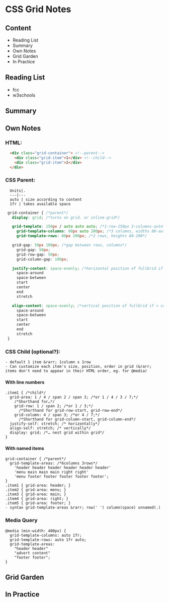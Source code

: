 # CSS Grid Notes

## Content
- Reading List
- Summary
- Own Notes
- Grid Garden
- In Practice


## Reading List
- fcc
- w3schools

## Summary


## Own Notes
  ### HTML:
  ```html
    <div class="grid-container"> <!--parent-->
      <div class="grid-item">1</div> <!--child-->
      <div class="grid-item">2</div>
    </div>
  ```

  ### CSS Parent:
      Units|.
      ---|---
      auto | size according to content
      1fr | takes available space

   ```css
    grid-container { /*parent*/
      display: grid; /*turns on grid. or inline-grid*/

      grid-template: 150px / auto auto auto; /*1-row-150px 3-columns-auto*/
        grid-template-columns: 80px auto 200px; /*3 columns, widths 80-auto-200. >4-column-children line-break*/
        grid-template-rows: 80px 200px; /*2 rows, heights 80-200*/

      grid-gap: 50px 100px; /*gap between rows, columns*/
        grid-gap: 50px; 
        grid-row-gap: 50px; 
        grid-column-gap: 100px; 

      justify-content: space-evenly; /*horizontal position of fullGrid if < container. OR justify-items?*/
        space-around
        space-between
        start
        center
        end
        stretch

      align-content: space-evenly; /*vertical position of fullGrid if < container. OR align-items?*/
        space-around
        space-between
        start
        center
        end
        stretch
    } 
  ```


  ### CSS Child (optional?):
    - default 1 item &rarr; 1column x 1row
    - Can customize each item's size, position, order in grid (&rarr; items don't need to appear in their HTML order, eg. for @media)
    
  #### With line numbers
    .item1 { /*child*/
      grid-area: 1 / 4 / span 2 / span 3; /*or 1 / 4 / 3 / 7;*/ 
        /*Shorthand for…*/
        grid-row: 1 / span 2; /*or 1 / 3;*/ 
          /*Shorthand for grid-row-start, grid-row-end*/
        grid-column: 4 / span 3; /*or 4 / 7;*/ 
          /*Shorthand for grid-column-start, grid-column-end*/
      justify-self: stretch; /* horizontally*/
      align-self: stretch; /* vertically*/
      display: grid; /*… nest grid within grid*/
    } 

  #### With named items
    grid-container { /*parent*/
      grid-template-areas: /*6columns 3rows*/
        'header header header header header header'
        'menu main main main right right'
        'menu footer footer footer footer footer';
    } 
    .item1 { grid-area: header; }
    .item2 { grid-area: menu; }
    .item3 { grid-area: main; }
    .item4 { grid-area: right; }
    .item5 { grid-area: footer; }
    - syntax grid-template-areas &rarr; row(' ') column(space) unnamed(.)

  ### Media Query
    @media (min-width: 400px) { 
      grid-template-columns: auto 1fr;
      grid-template-rows: auto 1fr auto;
      grid-template-areas: 
        "header header" 
        "advert content" 
        "footer footer"; 
    }



## Grid Garden


## In Practice


